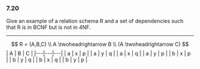 ### 7.20

Give an example of a relation schema R and a set of dependencies such that R
is in BCNF but is not in 4NF.

---

$$
R = (A,B,C) \\
A \twoheadrightarrow B \\
(A \twoheadrightarrow C)
$$
| A | B | C |
|---|---|---|
| a | x | p |
| a | y | q |
| a | x | q |
| a | y | p |
| b | x | p |
| b | y | q |
| b | x | q |
| b | y | p |